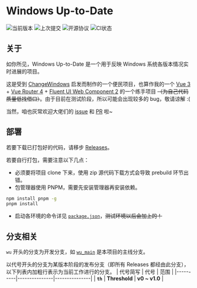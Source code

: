 # Windows Up-to-Date

![当前版本](https://img.shields.io/github/package-json/v/crrashh1542/win-up-to-date)
![上次提交](https://badgen.net/github/last-commit/crrashh1542/win-up-to-date)
![开源协议](https://img.shields.io/github/license/crrashh1542/win-up-to-date)
![CI状态](https://github.com/crrashh1542/win-up-to-date/actions/workflows/build.yml/badge.svg)

## 关于

如你所见，Windows Up-to-Date 是一个用于反映 Windows 系统各版本情况实时进展的项目。

这是受到 [ChangeWindows](https://changewindows.org) 启发而制作的一个便民项目，也算作我的一个 [Vue 3](https://github.com/vuejs/core) + [Vue Router 4](https://github.com/vuejs/router) + [Fluent UI Web Component 2](https://github.com/microsoft/fluentui/tree/master/packages/web-components) 的一个练手项目 ~~（为自己代码质量低找借口）~~。由于目前在测试阶段，所以可能会出现较多的 bug，敬请谅解 :(

当然，咱也灰常欢迎大佬们的 [issue](https://github.com/crrashh1542/win-up-to-date/issues) 和 [PR](https://github.com/crrashh1542/win-up-to-date/pulls) 啦~

## 部署

若要下载已打包好的代码，请移步 [Releases](https://github.com/crrashh1542/win-up-to-date/releases)。

若要自行打包，需要注意以下几点：

-  必须要将项目 clone 下来，使用 zip 源代码下载方式会导致 prebuild 环节出错。
-  包管理器使用 PNPM，需要先安装管理器再安装依赖。

```bash
npm install pnpm -g
pnpm install
```

-  启动各环境的命令详见 [`package.json`](./package.json)，~~测试环境以后会加上的！~~

## 分支相关

`wu` 开头的分支为开发分支，如
[`wu_main`](https://github.com/crrashh1542/win-up-to-date/tree/wu_main) 是本项目的主线分支。

以代号开头的分支为某版本阶段的发布分支（即所有 Releases 都经由此分支），以下列表内加粗行表示为当前工作进行的分支。
| 代号简写 | 代号 | 范围 |
|----------|---------------|---------------|
| **`th`** | **Threshold** | **v0 ~ v1.0** |
